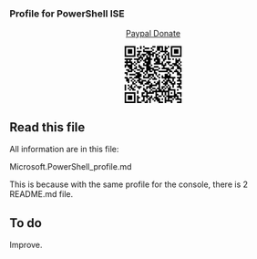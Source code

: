 ### Profile for PowerShell ISE

<div style="text-align: center;">

[Paypal Donate](https://www.paypal.com/donate/?business=5LX8QALBQH58U&no_recurring=0&currency_code=EUR)

</div>

<img style="display: block; margin: auto; width:100px" alt="My PayPal QR code" src="https://github.com/VFD/VFD/blob/main/PayPalMe_QRcode.png">

## Read this file

All information are in this file:

Microsoft.PowerShell_profile.md

This is because with the same profile for the console, there is 2 README.md file.

## To do

Improve.
